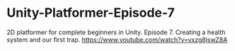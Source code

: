 # Unity-Platformer-Episode-7
2D platformer for complete beginners in Unity. Episode 7. Creating a health system and our first trap.
https://www.youtube.com/watch?v=yxzg8jswZ8A
